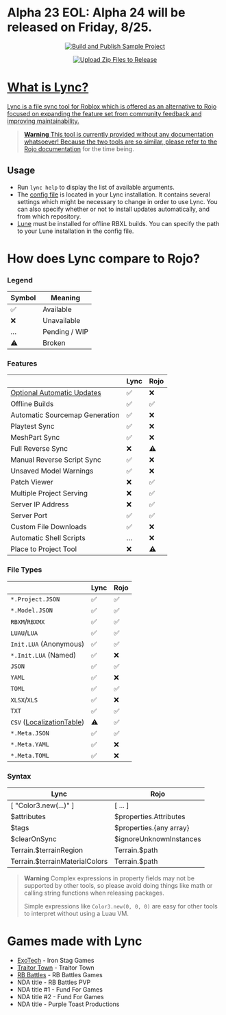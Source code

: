 # Alpha 23 EOL: Alpha 24 will be released on Friday, 8/25.

<p align="center"><a href="https://github.com/Iron-Stag-Games/Lync/actions/workflows/test-build.yml"><img src="https://github.com/Iron-Stag-Games/Lync/actions/workflows/test-build.yml/badge.svg" alt="Build and Publish Sample Project"></p>
<p align="center"><a href="https://github.com/Iron-Stag-Games/Lync/actions/workflows/release-zip.yml"><img src="https://github.com/Iron-Stag-Games/Lync/actions/workflows/release-zip.yml/badge.svg" alt="Upload Zip Files to Release"></p>

# What is Lync?

Lync is a file sync tool for Roblox which is offered as an alternative to Rojo focused on expanding the feature set from community feedback and improving maintainability.

> **Warning**
> This tool is currently provided without any documentation whatsoever! Because the two tools are so similar, please refer to [the Rojo documentation](https://rojo.space/docs/v7/) for the time being.

## Usage
- Run `lync help` to display the list of available arguments.
- The [config file](https://github.com/Iron-Stag-Games/Lync/blob/main/Lync/lync-config.json) is located in your Lync installation. It contains several settings which might be necessary to change in order to use Lync. You can also specify whether or not to install updates automatically, and from which repository.
- [Lune](https://github.com/filiptibell/lune) must be installed for offline RBXL builds. You can specify the path to your Lune installation in the config file.

# How does Lync compare to Rojo?

### Legend
| Symbol | Meaning |
|-|-|
| ✅️ | Available |
| ❌️ | Unavailable |
| … | Pending / WIP |
| ⚠️ | Broken |

### Features
| | Lync | Rojo |
|-|-|-|
| [Optional Automatic Updates](https://github.com/Iron-Stag-Games/Lync#configuration) | ✅️ | ❌️ |
| Offline Builds | ✅️ | ✅️ |
| Automatic Sourcemap Generation | ✅️ | ❌️ |
| Playtest Sync | ✅️ | ❌️ |
| MeshPart Sync | ✅️ | ❌️ |
| Full Reverse Sync | ❌️ | ⚠️ |
| Manual Reverse Script Sync | ✅️ | ❌️ |
| Unsaved Model Warnings | ✅️ | ❌️ |
| Patch Viewer | ❌️ | ✅️ |
| Multiple Project Serving | ❌️ | ✅️ |
| Server IP Address | ❌️ | ✅️ |
| Server Port | ✅️ | ✅️ |
| Custom File Downloads | ✅️ | ❌️ |
| Automatic Shell Scripts | … | ❌️ |
| Place to Project Tool | ❌️ | ⚠️ |

### File Types
| | Lync | Rojo |
|-|-|-|
| `*.Project.JSON` | ✅️ | ✅️ |
| `*.Model.JSON` | ✅️ | ✅️ |
| `RBXM`/`RBXMX` | ✅️ | ✅️ |
| `LUAU`/`LUA` | ✅️ | ✅️ |
| `Init.LUA` (Anonymous) | ✅️ | ✅️ |
| `*.Init.LUA` (Named) | ✅️ | ❌️ |
| `JSON` | ✅️ | ✅️ |
| `YAML` | ✅️ | ❌️ |
| `TOML` | ✅️ | ✅️ |
| `XLSX`/`XLS` | ✅️ | ❌️ |
| `TXT` | ✅️ | ✅️ |
| `CSV` ([LocalizationTable](https://create.roblox.com/docs/reference/engine/classes/LocalizationTable)) | ⚠️ | ✅️ |
| `*.Meta.JSON` | ✅️ | ✅️ |
| `*.Meta.YAML` | ✅️ | ❌️ |
| `*.Meta.TOML` | ✅️ | ❌️ |

### Syntax
| Lync | Rojo |
|-|-|
| [ "Color3.new(...)" ] | [ ... ] |
| $attributes | $properties.Attributes |
| $tags | $properties.{any array} |
| $clearOnSync | $ignoreUnknownInstances |
| Terrain.$terrainRegion | Terrain.$path |
| Terrain.$terrainMaterialColors | Terrain.$path |

> **Warning**
> Complex expressions in property fields may not be supported by other tools, so please avoid doing things like math or calling string functions when releasing packages.
>
> Simple expressions like `Color3.new(0, 0, 0)` are easy for other tools to interpret without using a Luau VM.

# Games made with Lync

- [ExoTech](https://www.roblox.com/games/7634484468) - Iron Stag Games
- [Traitor Town](https://www.roblox.com/games/255236425) - Traitor Town
- [RB Battles](https://www.roblox.com/games/5036207802) - RB Battles Games
- NDA title - RB Battles PVP
- NDA title #1 - Fund For Games
- NDA title #2 - Fund For Games
- NDA title - Purple Toast Productions
